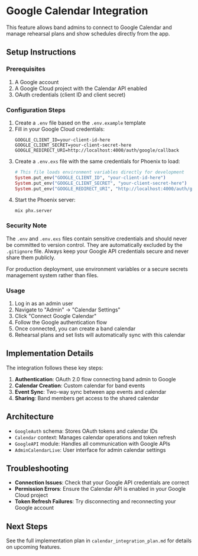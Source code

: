# Google Calendar Integration

This feature allows band admins to connect to Google Calendar and manage rehearsal plans and show schedules directly from the app.

## Setup Instructions

### Prerequisites

1. A Google account
2. A Google Cloud project with the Calendar API enabled
3. OAuth credentials (client ID and client secret)

### Configuration Steps

1. Create a `.env` file based on the `.env.example` template
2. Fill in your Google Cloud credentials:
   ```
   GOOGLE_CLIENT_ID=your-client-id-here
   GOOGLE_CLIENT_SECRET=your-client-secret-here
   GOOGLE_REDIRECT_URI=http://localhost:4000/auth/google/callback
   ```
3. Create a `.env.exs` file with the same credentials for Phoenix to load:
   ```elixir
   # This file loads environment variables directly for development
   System.put_env("GOOGLE_CLIENT_ID", "your-client-id-here")
   System.put_env("GOOGLE_CLIENT_SECRET", "your-client-secret-here")
   System.put_env("GOOGLE_REDIRECT_URI", "http://localhost:4000/auth/google/callback")
   ```
4. Start the Phoenix server:
   ```
   mix phx.server
   ```

### Security Note

The `.env` and `.env.exs` files contain sensitive credentials and should never be committed to version control. They are automatically excluded by the `.gitignore` file. Always keep your Google API credentials secure and never share them publicly.

For production deployment, use environment variables or a secure secrets management system rather than files.

### Usage

1. Log in as an admin user
2. Navigate to "Admin" -> "Calendar Settings"
3. Click "Connect Google Calendar"
4. Follow the Google authentication flow
5. Once connected, you can create a band calendar
6. Rehearsal plans and set lists will automatically sync with this calendar

## Implementation Details

The integration follows these key steps:

1. **Authentication**: OAuth 2.0 flow connecting band admin to Google
2. **Calendar Creation**: Custom calendar for band events
3. **Event Sync**: Two-way sync between app events and calendar
4. **Sharing**: Band members get access to the shared calendar

## Architecture

- `GoogleAuth` schema: Stores OAuth tokens and calendar IDs
- `Calendar` context: Manages calendar operations and token refresh
- `GoogleAPI` module: Handles all communication with Google APIs
- `AdminCalendarLive`: User interface for admin calendar settings

## Troubleshooting

- **Connection Issues**: Check that your Google API credentials are correct
- **Permission Errors**: Ensure the Calendar API is enabled in your Google Cloud project
- **Token Refresh Failures**: Try disconnecting and reconnecting your Google account

## Next Steps

See the full implementation plan in `calendar_integration_plan.md` for details on upcoming features. 